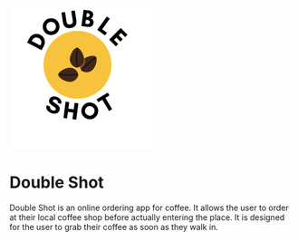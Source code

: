 <img src="public/img/sml-logo.png" />

# Double Shot

Double Shot is an online ordering app for coffee. It allows the user to order at their local coffee shop before actually entering the place. It is designed for the user to grab their coffee as soon as they walk in.
